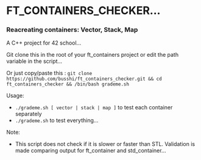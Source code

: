 # FT_CONTAINERS_CHECKER...

### Reacreating containers: Vector, Stack, Map

A C++ project for 42 school...

Git clone this in the root of your ft_containers project or edit the path variable in the script...

Or just copy/paste this :
```git clone https://github.com/busshi/ft_containers_checker.git && cd ft_containers_checker && /bin/bash grademe.sh```


Usage:
- ```./grademe.sh [ vector | stack | map ]``` to test each container separately
- ```./grademe.sh``` to test everything...


Note:
- This script does not check if it is slower or faster than STL. Validation is made comparing output for ft_container and std_container...
